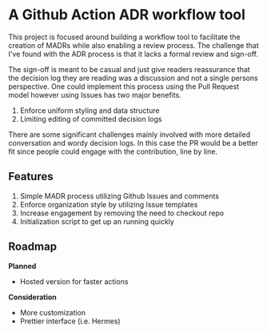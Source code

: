 # A Github Action ADR workflow tool

This project is focused around building a workflow tool to facilitate the creation of MADRs while
also enabling a review process. The challenge that I've found with the ADR process is that it lacks
a formal review and sign-off.

The sign-off is meant to be casual and just give readers reassurance that the decision log they are
reading was a discussion and not a single persons perspective. One could implement this process
using the Pull Request model however using Issues has two major benefits.

1. Enforce uniform styling and data structure
1. Limiting editing of committed decision logs

There are some significant challenges mainly involved with more detailed conversation and wordy
decision logs. In this case the PR would be a better fit since people could engage with the
contribution, line by line.

## Features

1. Simple MADR process utilizing Github Issues and comments
1. Enforce organization style by utilizing Issue templates
1. Increase engagement by removing the need to checkout repo
1. Initialization script to get up an running quickly

## Roadmap

**Planned**

- Hosted version for faster actions

**Consideration**

- More customization
- Prettier interface (i.e. Hermes)